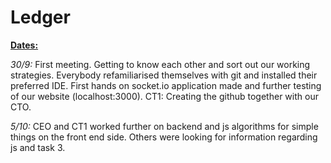 # Ledger

**<u>Dates:</u>**

*30/9:* First meeting. Getting to know each other and sort out our working strategies. Everybody refamiliarised themselves with git and installed their preferred IDE. First hands on socket.io application made and further testing of our website (localhost:3000).
CT1: Creating the github together with our CTO. 

*5/10:* CEO and CT1 worked further on backend and js algorithms for simple things on the front end side. Others were looking for information regarding js and task 3.

